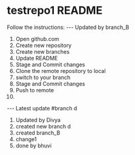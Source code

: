 # testrepo1 README
Follow the instructions:
--- Updated by branch_B
1. Open github.com
2. Create new repository
3. Create new branches
4. Update README 
5. Stage and Commit changes
6. Clone the remote repository to local
7. switch to your branch
8. Stage and Commit changes
9. Push to remote
10. 
--- Latest update
#branch d
1. Updated by Divya
2. created new branch d
3. created branch_B
4. change1 
5. done by bhuvi

